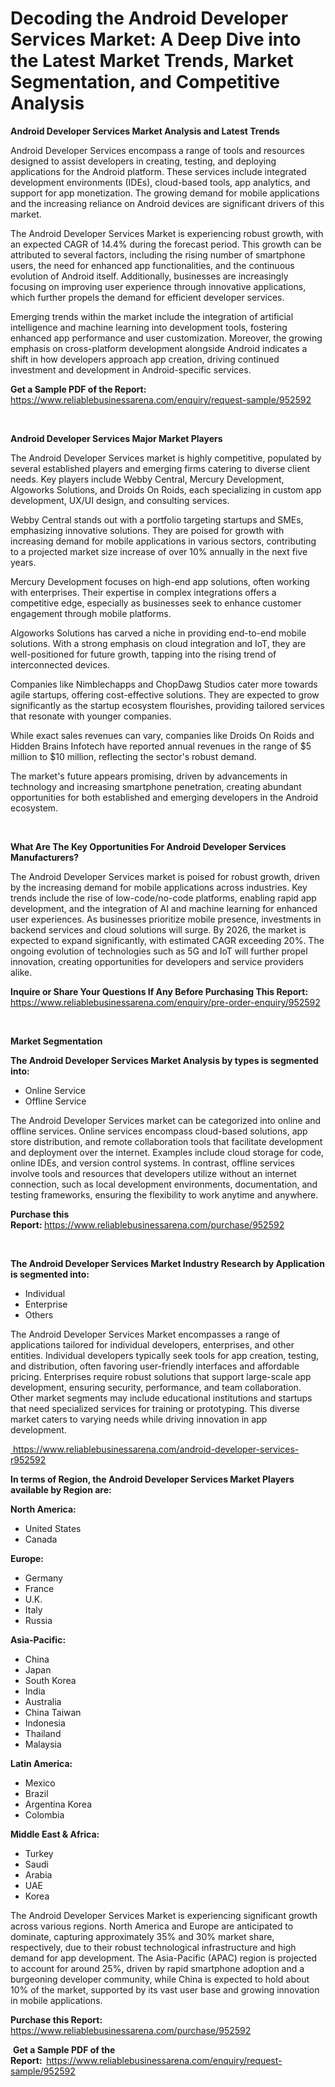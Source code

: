 <p><h1>Decoding the Android Developer Services Market: A Deep Dive into the Latest Market Trends, Market Segmentation, and Competitive Analysis</h1></p><p><strong>Android Developer Services Market Analysis and Latest Trends</strong></p>
<p><p>Android Developer Services encompass a range of tools and resources designed to assist developers in creating, testing, and deploying applications for the Android platform. These services include integrated development environments (IDEs), cloud-based tools, app analytics, and support for app monetization. The growing demand for mobile applications and the increasing reliance on Android devices are significant drivers of this market.</p><p>The Android Developer Services Market is experiencing robust growth, with an expected CAGR of 14.4% during the forecast period. This growth can be attributed to several factors, including the rising number of smartphone users, the need for enhanced app functionalities, and the continuous evolution of Android itself. Additionally, businesses are increasingly focusing on improving user experience through innovative applications, which further propels the demand for efficient developer services. </p><p>Emerging trends within the market include the integration of artificial intelligence and machine learning into development tools, fostering enhanced app performance and user customization. Moreover, the growing emphasis on cross-platform development alongside Android indicates a shift in how developers approach app creation, driving continued investment and development in Android-specific services.</p></p>
<p><strong>Get a Sample PDF of the Report:&nbsp;</strong> <a href="https://www.reliablebusinessarena.com/enquiry/request-sample/952592?utm_campaign=2720&utm_medium=2&utm_source=Github&utm_content=ia&utm_term=18042025&utm_id=android-developer-services">https://www.reliablebusinessarena.com/enquiry/request-sample/952592</a></p>
<p>&nbsp;</p>
<p><strong>Android Developer Services Major Market Players</strong></p>
<p><p>The Android Developer Services market is highly competitive, populated by several established players and emerging firms catering to diverse client needs. Key players include Webby Central, Mercury Development, Algoworks Solutions, and Droids On Roids, each specializing in custom app development, UX/UI design, and consulting services.</p><p>Webby Central stands out with a portfolio targeting startups and SMEs, emphasizing innovative solutions. They are poised for growth with increasing demand for mobile applications in various sectors, contributing to a projected market size increase of over 10% annually in the next five years.</p><p>Mercury Development focuses on high-end app solutions, often working with enterprises. Their expertise in complex integrations offers a competitive edge, especially as businesses seek to enhance customer engagement through mobile platforms.</p><p>Algoworks Solutions has carved a niche in providing end-to-end mobile solutions. With a strong emphasis on cloud integration and IoT, they are well-positioned for future growth, tapping into the rising trend of interconnected devices. </p><p>Companies like Nimblechapps and ChopDawg Studios cater more towards agile startups, offering cost-effective solutions. They are expected to grow significantly as the startup ecosystem flourishes, providing tailored services that resonate with younger companies.</p><p>While exact sales revenues can vary, companies like Droids On Roids and Hidden Brains Infotech have reported annual revenues in the range of $5 million to $10 million, reflecting the sector's robust demand.</p><p>The market's future appears promising, driven by advancements in technology and increasing smartphone penetration, creating abundant opportunities for both established and emerging developers in the Android ecosystem.</p></p>
<p>&nbsp;</p>
<p><strong>What Are The Key Opportunities For Android Developer Services Manufacturers?</strong></p>
<p><p>The Android Developer Services market is poised for robust growth, driven by the increasing demand for mobile applications across industries. Key trends include the rise of low-code/no-code platforms, enabling rapid app development, and the integration of AI and machine learning for enhanced user experiences. As businesses prioritize mobile presence, investments in backend services and cloud solutions will surge. By 2026, the market is expected to expand significantly, with estimated CAGR exceeding 20%. The ongoing evolution of technologies such as 5G and IoT will further propel innovation, creating opportunities for developers and service providers alike.</p></p>
<p><strong>Inquire or Share Your Questions If Any Before Purchasing This Report:</strong> <a href="https://www.reliablebusinessarena.com/enquiry/pre-order-enquiry/952592?utm_campaign=2720&utm_medium=2&utm_source=Github&utm_content=ia&utm_term=18042025&utm_id=android-developer-services">https://www.reliablebusinessarena.com/enquiry/pre-order-enquiry/952592</a></p>
<p>&nbsp;</p>
<p><strong>Market Segmentation</strong></p>
<p><strong>The Android Developer Services Market Analysis by types is segmented into:</strong></p>
<p><ul><li>Online Service</li><li>Offline Service</li></ul></p>
<p><p>The Android Developer Services market can be categorized into online and offline services. Online services encompass cloud-based solutions, app store distribution, and remote collaboration tools that facilitate development and deployment over the internet. Examples include cloud storage for code, online IDEs, and version control systems. In contrast, offline services involve tools and resources that developers utilize without an internet connection, such as local development environments, documentation, and testing frameworks, ensuring the flexibility to work anytime and anywhere.</p></p>
<p><strong>Purchase this Report:&nbsp;</strong><a href="https://www.reliablebusinessarena.com/purchase/952592?utm_campaign=2720&utm_medium=2&utm_source=Github&utm_content=ia&utm_term=18042025&utm_id=android-developer-services">https://www.reliablebusinessarena.com/purchase/952592</a></p>
<p>&nbsp;</p>
<p><strong>The Android Developer Services Market Industry Research by Application is segmented into:</strong></p>
<p><ul><li>Individual</li><li>Enterprise</li><li>Others</li></ul></p>
<p><p>The Android Developer Services Market encompasses a range of applications tailored for individual developers, enterprises, and other entities. Individual developers typically seek tools for app creation, testing, and distribution, often favoring user-friendly interfaces and affordable pricing. Enterprises require robust solutions that support large-scale app development, ensuring security, performance, and team collaboration. Other market segments may include educational institutions and startups that need specialized services for training or prototyping. This diverse market caters to varying needs while driving innovation in app development.</p></p>
<p><a href="https://www.reliablebusinessarena.com/android-developer-services-r952592?utm_campaign=2720&utm_medium=2&utm_source=Github&utm_content=ia&utm_term=18042025&utm_id=android-developer-services">&nbsp;https://www.reliablebusinessarena.com/android-developer-services-r952592</a></p>
<p><strong>In terms of Region, the Android Developer Services Market Players available by Region are:</strong></p>
<p>
    <p> <strong> North America: </strong>
        <ul>
            <li>United States</li>
            <li>Canada</li>
        </ul>
        </p> 
    <p> <strong> Europe: </strong>
        <ul>
            <li>Germany</li>
            <li>France</li>
            <li>U.K.</li>
            <li>Italy</li>
            <li>Russia</li>
        </ul>
        </p> 
    <p> <strong> Asia-Pacific: </strong>
        <ul>
            <li>China</li>
            <li>Japan</li>
            <li>South Korea</li>
            <li>India</li>
            <li>Australia</li>
            <li>China Taiwan</li>
            <li>Indonesia</li>
            <li>Thailand</li>
            <li>Malaysia</li>
        </ul>
        </p> 
    <p> <strong> Latin America: </strong>
        <ul>
            <li>Mexico</li>
            <li>Brazil</li>
            <li>Argentina Korea</li>
            <li>Colombia</li>
        </ul>
        </p> 
    <p> <strong> Middle East & Africa: </strong>
        <ul>
            <li>Turkey</li>
            <li>Saudi</li>
            <li>Arabia</li>
            <li>UAE</li>
            <li>Korea</li>
        </ul>
    </p>
    </p>
<p><p>The Android Developer Services Market is experiencing significant growth across various regions. North America and Europe are anticipated to dominate, capturing approximately 35% and 30% market share, respectively, due to their robust technological infrastructure and high demand for app development. The Asia-Pacific (APAC) region is projected to account for around 25%, driven by rapid smartphone adoption and a burgeoning developer community, while China is expected to hold about 10% of the market, supported by its vast user base and growing innovation in mobile applications.</p></p>
<p><strong>Purchase this Report: </strong><a href="https://www.reliablebusinessarena.com/purchase/952592?utm_campaign=2720&utm_medium=2&utm_source=Github&utm_content=ia&utm_term=18042025&utm_id=android-developer-services">https://www.reliablebusinessarena.com/purchase/952592</a></p>
<p>&nbsp;<strong>Get a Sample PDF of the Report:&nbsp;&nbsp;</strong><a href="https://www.reliablebusinessarena.com/enquiry/request-sample/952592?utm_campaign=2720&utm_medium=2&utm_source=Github&utm_content=ia&utm_term=18042025&utm_id=android-developer-services">https://www.reliablebusinessarena.com/enquiry/request-sample/952592</a></p>
<p><strong></strong></p>
<p><p></p><p></p><p></p></p>